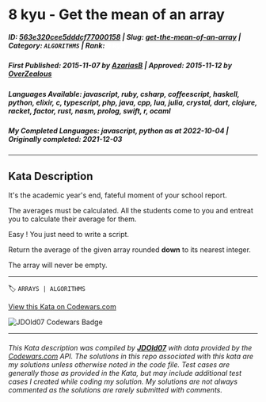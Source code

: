# 8 kyu - Get the mean of an array

##### **ID**: [563e320cee5dddcf77000158](https://www.codewars.com/kata/563e320cee5dddcf77000158) | **Slug**: [get-the-mean-of-an-array](https://www.codewars.com/kata/563e320cee5dddcf77000158) | **Category**: `ALGORITHMS` | **Rank**: <span style="color:white">8 kyu</span>

##### **First Published**: 2015-11-07 ***by*** [AzariasB](https://www.codewars.com/users/AzariasB) | **Approved**: 2015-11-12 ***by*** [OverZealous](https://www.codewars.com/users/OverZealous)

##### **Languages Available**: javascript, ruby, csharp, coffeescript, haskell, python, elixir, c, typescript, php, java, cpp, lua, julia, crystal, dart, clojure, racket, factor, rust, nasm, prolog, swift, r, ocaml

##### **My Completed Languages**: javascript, python ***as at*** 2022-10-04 | **Originally completed**: 2021-12-03

---

## Kata Description


It's the academic year's end, fateful moment of your school report.

The averages must be calculated. All the students come to you and entreat you to calculate their average for them.

Easy ! You just need to write a script.



Return the average of the given array rounded **down** to its nearest integer.



The array will never be empty.



---


🏷 `ARRAYS | ALGORITHMS`


[View this Kata on Codewars.com](https://www.codewars.com/kata/563e320cee5dddcf77000158)

![](https://www.codewars.com/users/jdold07/badges/large "JDOld07 Codewars Badge")

---

###### *This Kata description was compiled by [**JDOld07**](https://tpstech.dev) with data provided by the [Codewars.com](https://www.codewars.com) API.  The solutions in this repo associated with this kata are my solutions unless otherwise noted in the code file.  Test cases are generally those as provided in the Kata, but may include additional test cases I created while coding my solution.  My solutions are not always commented as the solutions are rarely submitted with comments.*
